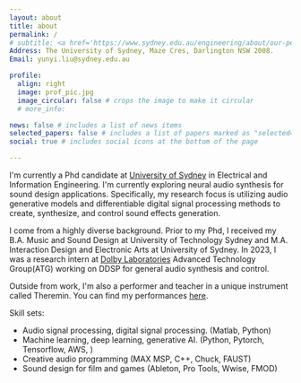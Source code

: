 ```yaml
---
layout: about
title: about
permalink: /
# subtitle: <a href='https://www.sydney.edu.au/engineering/about/our-people/research-students/rein-liu-210.html'>University of Sydney</a>. 
Address: The University of Sydney, Maze Cres, Darlington NSW 2008. 
Email: yunyi.liu@sydney.edu.au

profile:
  align: right
  image: prof_pic.jpg
  image_circular: false # crops the image to make it circular
  # more_info: 

news: false # includes a list of news items
selected_papers: false # includes a list of papers marked as "selected={true}"
social: true # includes social icons at the bottom of the page

---
```



I'm currently a Phd candidate at [University of Sydney](https://www.sydney.edu.au/engineering/about/our-people/research-students/rein-liu-210.html) in Electrical and Information Engineering. I'm currently exploring neural audio synthesis for sound design applications. Specifically, my research focus is utilizing audio generative models and differentiable digital signal processing methods to create, synthesize, and control sound effects generation. 

I come from a highly diverse background. Prior to my Phd, I received my B.A. Music and Sound Design at University of Technology Sydney and M.A. Interaction Design and Electronic Arts at University of Sydney. In 2023, I was a research intern at [Dolby Laboratories](https://www.dolby.com/) Advanced Technology Group(ATG) working on DDSP for general audio synthesis and control.

Outside from work, I'm also a performer and teacher in a unique instrument called Theremin. You can find my performances [here](https://www.youtube.com/channel/UCZ4XUd6muK3D88PD2EvB8ow).



Skill sets:
  - Audio signal processing, digital signal processing. (Matlab, Python)
  - Machine learning, deep learning, generative AI. (Python, Pytorch, Tensorflow, AWS, )
  - Creative audio programming (MAX MSP, C++, Chuck, FAUST)
  - Sound design for film and games (Ableton, Pro Tools, Wwise, FMOD)
  